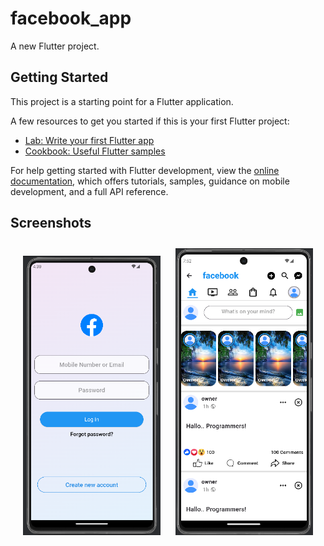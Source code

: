 # facebook_app

A new Flutter project.

## Getting Started

This project is a starting point for a Flutter application.

A few resources to get you started if this is your first Flutter project:

- [Lab: Write your first Flutter app](https://docs.flutter.dev/get-started/codelab)
- [Cookbook: Useful Flutter samples](https://docs.flutter.dev/cookbook)

For help getting started with Flutter development, view the
[online documentation](https://docs.flutter.dev/), which offers tutorials,
samples, guidance on mobile development, and a full API reference.


## Screenshots

<p align="center">
  <img src="https://github.com/ZiadElshal/Facebook-App/blob/master/screenshots/facebook_login.png?raw=true" alt="facebook login" width="220" style="margin: 10px;"/>
  <img src="https://github.com/ZiadElshal/Facebook-App/blob/master/screenshots/facebook_home.png?raw=true" alt="facebook home" width="220" style="margin: 10px;"/>
</p>